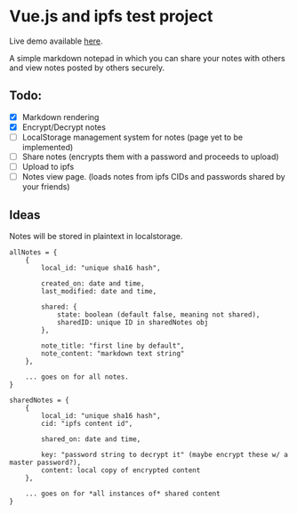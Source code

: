 # Vue.js and ipfs test project

Live demo available [here](https://fireworks-in-day.surge.sh/).

A simple markdown notepad in which you can share your notes with others and view notes posted by others securely.
 
## Todo:
- [x] Markdown rendering
- [x] Encrypt/Decrypt notes
- [ ] LocalStorage management system for notes (page yet to be implemented)
- [ ] Share notes (encrypts them with a password and proceeds to upload)
- [ ] Upload to ipfs
- [ ] Notes view page. (loads notes from ipfs CIDs and passwords shared by your friends)

## Ideas
Notes will be stored in plaintext in localstorage.

```
allNotes = {
    {
        local_id: "unique sha16 hash",

        created_on: date and time,
        last_modified: date and time,

        shared: {
            state: boolean (default false, meaning not shared),
            sharedID: unique ID in sharedNotes obj
        },

        note_title: "first line by default",
        note_content: "markdown text string"
    },

    ... goes on for all notes.
}
```

```
sharedNotes = {
    {
        local_id: "unique sha16 hash",
        cid: "ipfs content id",

        shared_on: date and time,

        key: "password string to decrypt it" (maybe encrypt these w/ a master password?),
        content: local copy of encrypted content
    },

    ... goes on for *all instances of* shared content
}
```